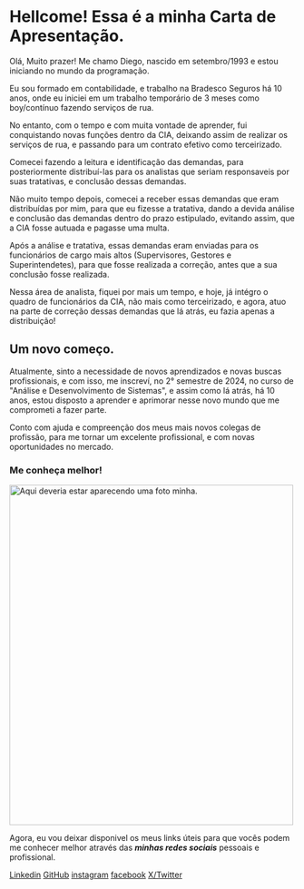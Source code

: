 <!DOCTYPE html> <html>
<head> <meta charset="utf-8">
<title>Diego Menezes</title>
</head>

<body>
<h1>Hellcome! Essa é a minha Carta de Apresentação.</h1>
<p>Olá, Muito prazer!
Me chamo Diego, nascido em setembro/1993 e estou iniciando no mundo da programação.</p>	

<p>Eu sou formado em contabilidade, e trabalho na Bradesco Seguros há 10 anos, onde eu iniciei em um trabalho temporário de 3 meses como boy/contínuo fazendo serviços de rua.</p>
<p>No entanto, com o tempo e com muita vontade de aprender, fui conquistando novas funções dentro da CIA, deixando assim de realizar os serviços de rua, e passando para um contrato efetivo como terceirizado.</p>
<p>Comecei fazendo a leitura e identificação das demandas, para posteriormente distribuí-las para os analistas que seriam responsaveis por suas tratativas, e conclusão dessas demandas.</p>
<p>Não muito tempo depois, comecei a receber essas demandas que eram distribuídas por mim, para que eu fizesse a tratativa, dando a devida análise e conclusão das demandas dentro do prazo estipulado, evitando assim, que a CIA fosse autuada e pagasse uma multa.</p>
<p>Após a análise e tratativa, essas demandas eram enviadas para os funcionários de cargo mais altos (Supervisores, Gestores e Superintendetes), para que fosse realizada a correção, antes que a sua conclusão fosse realizada.</p>
<p>Nessa área de analista, fiquei por mais um tempo, e hoje, já intégro o quadro de funcionários da CIA, não mais como terceirizado, e agora, atuo na parte de correção dessas demandas que lá atrás, eu fazia apenas a distribuição!</p>

<h2>Um novo começo.</h2>
<p>Atualmente, sinto a necessidade de novos aprendizados e novas buscas profissionais, e com isso, me inscreví, no 2° semestre de 2024, no curso de "Análise e Desenvolvimento de Sistemas", e assim como lá atrás, há 10 anos, estou disposto a aprender e aprimorar nesse novo mundo que me comprometi a fazer parte.<p>
<p>Conto com ajuda e compreenção dos meus mais novos colegas de profissão, para me tornar um excelente profissional, e com novas oportunidades no mercado.</p>

<h3>Me conheça melhor!</h3>
<img
src="C:\Users\jayma\OneDrive\Imagens\Diego_Menezes.jpg"
alt="Aqui deveria estar aparecendo uma foto minha."
width="500"
height="600">

<p>Agora, eu vou deixar disponivel os meus links úteis para que vocês podem me conhecer melhor através das <strong><em>minhas redes sociais</strong></em> pessoais e profissional.</p>

<nav>
<a href="https://br.linkedin.com/in/diego-menezes-de-azevedo-85036363?trk=people-guest_people_search-card">Linkedin</a>
<a href="https://github.com/Diegolaabert">GitHub</a>
<a href="https://www.instagram.com/diegolaabert/">instagram</a>
<a href="https://www.facebook.com/diegolaabert">facebook</a>
<a href="https://x.com/i/flow/login?redirect_after_login=%2Fdiegolaabert">X/Twitter</a>

</nav>

</body>
</html>
